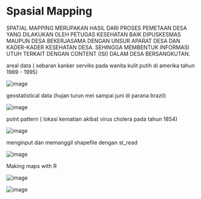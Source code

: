 # Spasial Mapping
SPATIAL MAPPING MERUPAKAN HASIL DARI PROSES PEMETAAN DESA YANG DILAKUKAN OLEH PETUGAS KESEHATAN BAIK DIPUSKESMAS MAUPUN DESA BEKERJASAMA DENGAN UNSUR APARAT DESA DAN KADER-KADER KESEHATAN DESA. SEHINGGA MEMBENTUK INFORMASI UTUH TERKAIT DENGAN CONTENT (ISI) DALAM DESA BERSANGKUTAN.

areal data ( sebaran kanker serviks pada wanita kulit putih di amerika tahun 1969 - 1995)

![image](https://user-images.githubusercontent.com/116244436/196881112-a2d3f04c-aa82-4dd0-a809-1217abeb41fe.png)

geostatistical data (hujan turun mei sampai juni di parana brazil)

![image](https://user-images.githubusercontent.com/116244436/196883106-b05a9f6e-36a0-40e7-986b-d631182680e9.png)

point pattern ( lokasi kematian akibat virus cholera pada tahun 1854)

![image](https://user-images.githubusercontent.com/116244436/196883283-15781786-47e2-441c-a22f-36401639a333.png)

menginput dan memanggil shapefile dengan st_read

![image](https://user-images.githubusercontent.com/116244436/196883595-41470fa7-38bb-47dd-a241-246e8f17e3fd.png)

Making maps with R

![image](https://user-images.githubusercontent.com/116244436/196883777-9830d5b7-abaf-409c-a4f7-e7a800e49af0.png)

![image](https://user-images.githubusercontent.com/116244436/196884147-e75083d9-8415-469b-8041-172cecb2ef2d.png)

